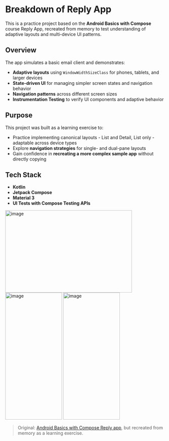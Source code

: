 # Breakdown of Reply App

This is a practice project based on the **Android Basics with Compose** course Reply App, recreated from memory to test understanding of adaptive layouts and multi-device UI patterns.

## Overview
The app simulates a basic email client and demonstrates:
- **Adaptive layouts** using `WindowWidthSizeClass` for phones, tablets, and larger devices  
- **State-driven UI** for managing simpler screen states and navigation behavior  
- **Navigation patterns** across different screen sizes  
- **Instrumentation Testing** to verify UI components and adaptive behavior  

## Purpose
This project was built as a learning exercise to:
- Practice implementing canonical layouts - List and Detail, List only - adaptable across device types
- Explore **navigation strategies** for single- and dual-pane layouts  
- Gain confidence in **recreating a more complex sample app** without directly copying  

## Tech Stack
- **Kotlin**  
- **Jetpack Compose**  
- **Material 3**  
- **UI Tests with Compose Testing APIs**  

<img width="400" height="259" alt="image" src="https://github.com/user-attachments/assets/d0eedb7a-53aa-4fb1-8d4d-a671a63cc67e" />
<img width="179" height="400" alt="image" src="https://github.com/user-attachments/assets/c79e5f69-7b65-45b2-bc22-d65ae9ba6a53" />
<img width="179" height="400" alt="image" src="https://github.com/user-attachments/assets/972ee6ad-3ced-4853-80bc-861423653147" />

  
> Original: [Android Basics with Compose Reply app](https://github.com/android/compose-samples), but recreated from memory as a learning exercise.  

